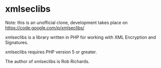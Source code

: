 # xmlseclibs
Note: this is an unofficial clone, development takes place on https://code.google.com/p/xmlseclibs/

xmlseclibs is a library written in PHP for working with XML Encryption and Signatures.

xmlseclibs requires PHP version 5 or greater.

The author of xmlseclibs is Rob Richards.
